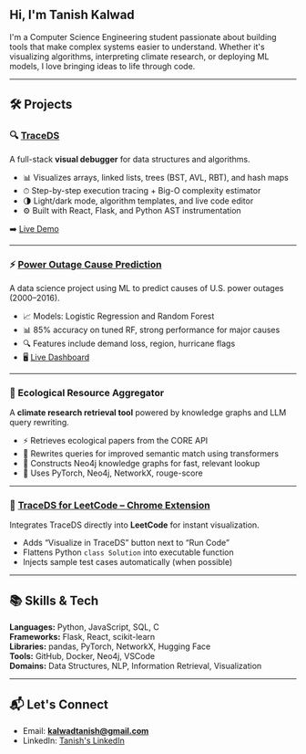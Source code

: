 ## Hi, I'm Tanish Kalwad

I'm a Computer Science Engineering student passionate about building tools that make complex systems easier to understand. Whether it's visualizing algorithms, interpreting climate research, or deploying ML models, I love bringing ideas to life through code.

---

## 🛠️ Projects

### 🔍 [TraceDS](https://traceds-frontend.onrender.com/)
A full-stack **visual debugger** for data structures and algorithms.

- 📊 Visualizes arrays, linked lists, trees (BST, AVL, RBT), and hash maps
- ⏱ Step-by-step execution tracing + Big-O complexity estimator
- 🌗 Light/dark mode, algorithm templates, and live code editor
- ⚙️ Built with React, Flask, and Python AST instrumentation

➡️ [Live Demo](https://traceds-frontend.onrender.com)

---

### ⚡ [Power Outage Cause Prediction](https://kalwad.github.io/power-outage-analysis/)
A data science project using ML to predict causes of U.S. power outages (2000–2016).

- 📈 Models: Logistic Regression and Random Forest
- 📊 85% accuracy on tuned RF, strong performance for major causes
- 🔍 Features include demand loss, region, hurricane flags
- 🖥️ [Live Dashboard](https://kalwad.github.io/power-outage-analysis/)

---

### 🌱 Ecological Resource Aggregator
A **climate research retrieval tool** powered by knowledge graphs and LLM query rewriting.

- ⚡ Retrieves ecological papers from the CORE API
- 🔁 Rewrites queries for improved semantic match using transformers
- 🧠 Constructs Neo4j knowledge graphs for fast, relevant lookup
- 🧰 Uses PyTorch, Neo4j, NetworkX, rouge-score

---

### 🧩 [TraceDS for LeetCode – Chrome Extension](https://github.com/kalwadtanish/leetcode-traceds-extension)
Integrates TraceDS directly into **LeetCode** for instant visualization.

- Adds “Visualize in TraceDS” button next to “Run Code”
- Flattens Python `class Solution` into executable function
- Injects sample test cases automatically (when possible)

---

## 📚 Skills & Tech

**Languages:** Python, JavaScript, SQL, C  
**Frameworks:** Flask, React, scikit-learn  
**Libraries:** pandas, PyTorch, NetworkX, Hugging Face  
**Tools:** GitHub, Docker, Neo4j, VSCode  
**Domains:** Data Structures, NLP, Information Retrieval, Visualization

---

## 📬 Let's Connect
- Email: **kalwadtanish@gmail.com**
- LinkedIn: [Tanish's LinkedIn](www.linkedin.com/in/tanish-kalwad-56434235b)

<!--
**kalwad/kalwad** is a ✨ _special_ ✨ repository because its `README.md` (this file) appears on your GitHub profile.

Here are some ideas to get you started:

- 🔭 I’m currently working on ...
- 🌱 I’m currently learning ...
- 👯 I’m looking to collaborate on ...
- 🤔 I’m looking for help with ...
- 💬 Ask me about ...
- 📫 How to reach me: ...
- 😄 Pronouns: ...
- ⚡ Fun fact: ...
-->
